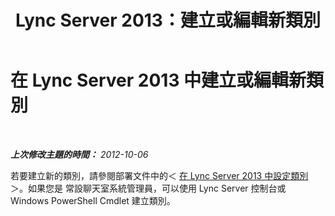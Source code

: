 ﻿---
title: Lync Server 2013：建立或編輯新類別
TOCTitle: 建立或編輯新類別
ms:assetid: 895fa77f-3b79-47d3-836a-392e3781f13e
ms:mtpsurl: https://technet.microsoft.com/zh-tw/library/JJ215879(v=OCS.15)
ms:contentKeyID: 49291579
ms.date: 08/10/2015
mtps_version: v=OCS.15
ms.translationtype: HT
---

# 在 Lync Server 2013 中建立或編輯新類別

 

_**上次修改主題的時間：** 2012-10-06_

若要建立新的類別，請參閱部署文件中的＜ [在 Lync Server 2013 中設定類別](lync-server-2013-configure-categories.md)＞。如果您是 常設聊天室系統管理員，可以使用 Lync Server 控制台或 Windows PowerShell Cmdlet 建立類別。

